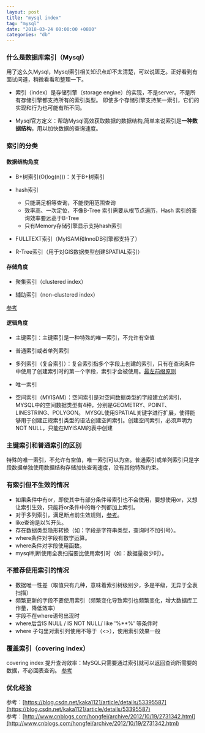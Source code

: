 ```yaml
---
layout: post
title: "mysql index"
tag: "mysql"
date: "2018-03-24 00:00:00 +0800"
categories: "db"
---
```


### 什么是数据库索引（Mysql）

用了这么久Mysql，Mysql索引相关知识点却不太清楚，可以说匮乏。正好看到有面试问道，稍微看看和整理一下。  

<!--more-->

- 索引（index）是存储引擎（storage engine）的实现，不是server。不是所有存储引擎都支持所有的索引类型。
即使多个存储引擎支持某一索引，它们的实现和行为也可能有所不同。  

- Mysql官方定义：帮助Mysql高效获取数据的数据结构,简单来说索引是**一种数据结构**，用以加快数据的查询速度。

### 索引的分类

#### 数据结构角度

- B+树索引(O(log(n)))：关于B+树索引

- hash索引  
    - 只能满足相等查询，不能使用范围查询  
    - 效率高、一次定位，不像B-Tree 索引需要从根节点遍历，Hash 索引的查询效率要远高于B-Tree  
    - 只有Memory存储引擎显示支持hash索引  

- FULLTEXT索引（MyISAM和InnoDB引擎都支持了）

- R-Tree索引（用于对GIS数据类型创建SPATIAL索引）  

#### 存储角度  

- 聚集索引（clustered index）

- 辅助索引（non-clustered index）

[参考](https://www.jianshu.com/p/2879225ba243)

#### 逻辑角度  

- 主键索引：主键索引是一种特殊的唯一索引，不允许有空值

- 普通索引或者单列索引

- 多列索引（复合索引）：复合索引指多个字段上创建的索引，只有在查询条件中使用了创建索引时的第一个字段，索引才会被使用。[最左前缀原则](http://www.ywnds.com/?p=8754)

- 唯一索引

- 空间索引（MYISAM）：空间索引是对空间数据类型的字段建立的索引，MYSQL中的空间数据类型有4种，分别是GEOMETRY、POINT、LINESTRING、POLYGON。
MYSQL使用SPATIAL关键字进行扩展，使得能够用于创建正规索引类型的语法创建空间索引。创建空间索引，必须声明为NOT NULL，只能在MYISAM的表中创建  

### 主键索引和普通索引的区别  

特殊的唯一索引，不允许有空值，唯一索引可以为空。普通索引或单列索引只是字段数据单独使用数据结构存储加快查询速度，没有其他特殊约束。

### 有索引但不生效的情况  

- 如果条件中有or，即使其中有部分条件带索引也不会使用，要想使用or，又想让索引生效，只能将or条件中的每个列都加上索引。
- 对于多列索引，满足断点前生效规则，[参考](https://www.cnblogs.com/codeAB/p/6387148.html)。
- like查询是以%开头。
- 存在数据类型隐形转换（如：字段是字符串类型，查询时不加引号）。
- where条件对字段有数学运算。
- where条件对字段使用函数。
- mysql判断使用全表扫描要比使用索引时（如：数据量极少时）。

### 不推荐使用索引的情况  

- 数据唯一性差（取值只有几种，意味着索引树级别少，多是平级，无异于全表扫描）
- 频繁更新的字段不要使用索引（频繁变化导致索引也频繁变化，增大数据库工作量，降低效率）
- 字段不在where语句出现时
- where后含IS NULL / IS NOT NULL/ like '%**%' 等条件时
- where 子句里对索引列使用不等于（<>），使用索引效果一般

### 覆盖索引（covering index）  
covering index 提升查询效率：MySQL只需要通过索引就可以返回查询所需要的数据，不必回表查询。
[参考](http://webcache.googleusercontent.com/search?q=cache:http://flacro.me/covering-index/)

### 优化经验  

参考：[https://blog.csdn.net/kaka1121/article/details/53395587](https://blog.csdn.net/kaka1121/article/details/53395587)  
参考：[http://www.cnblogs.com/hongfei/archive/2012/10/19/2731342.html](http://www.cnblogs.com/hongfei/archive/2012/10/19/2731342.html)